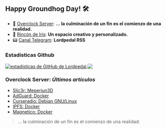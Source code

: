 ## Happy Groundhog Day! 🛠️

- 🤖 [Overclock Server](https://lordpedal.github.io/ "Overclock Server"): **... la culminación de un fin es el comienzo de una realidad.**
- 🌈 [Rincón de Iris](https://rincondeiris.club/ "Rincón de Iris"): **Un espacio creativo y personalizado.**
- 📟 [Canal Telegram](https://t.me/lordpedal_rss "Canal Lordpedal RSS"): **Lordpedal RSS**

### Estadísticas Github
<a href="https://github.com/Lordpedal">
  <img align="center" alt="estadísticas de GitHub de Lordpedal" src="https://github-readme-stats.codestackr.vercel.app/api?username=Lordpedal&show_icons=true&count_private=true&include_all_commits=true&locale=es&theme=gruvbox" />
</a>
<a href="https://github.com/Lordpedal">
  <img align="center" src="https://github-readme-stats.anuraghazra1.vercel.app/api/top-langs/?username=Lordpedal&layout=compact&locale=es&theme=gruvbox" />
</a>

### Overclock Server: *Últimos artículos*
<!-- BLOG-POST-LIST:START -->
- [Slic3r: Meperiun3D](https://lordpedal.github.io/3d/slic3r-meperiun3d/)
- [AdGuard: Docker](https://lordpedal.github.io/gnu/linux/docker/adguard-docker/)
- [Curseradio: Debian GNU/Linux](https://lordpedal.github.io/gnu/linux/curseradio-debian-gnu/)
- [IPFS: Docker](https://lordpedal.github.io/gnu/linux/docker/ipfs-docker/)
- [Magnetico: Docker](https://lordpedal.github.io/gnu/linux/docker/magnetico-docker/)
<!-- BLOG-POST-LIST:END -->

> ... la culminación de un fin es el comienzo de una realidad.
